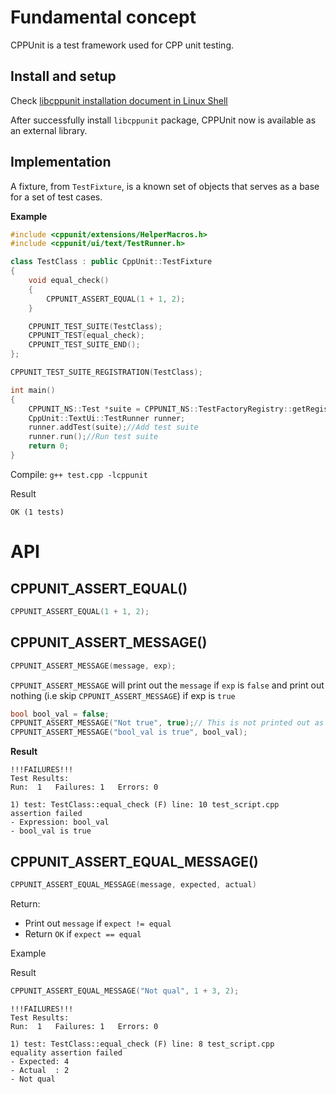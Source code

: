 # Fundamental concept 

CPPUnit is a test framework used for CPP unit testing.

## Install and setup

Check [libcppunit installation document in Linux Shell](https://github.com/TranPhucVinh/Linux-Shell/blob/master/Bash%20script/Install%20package.md#download-debian-package-from-link-for-used-as-system-library-in-usrlibx86_64-linux-gnu)

After successfully install ``libcppunit`` package, CPPUnit now is available as an external library.

## Implementation

A fixture, from ``TestFixture``, is a known set of objects that serves as a base for a set of test cases.

**Example**

```cpp
#include <cppunit/extensions/HelperMacros.h>
#include <cppunit/ui/text/TestRunner.h>

class TestClass : public CppUnit::TestFixture
{
	void equal_check()
	{
		CPPUNIT_ASSERT_EQUAL(1 + 1, 2);
	}

	CPPUNIT_TEST_SUITE(TestClass);
	CPPUNIT_TEST(equal_check);
	CPPUNIT_TEST_SUITE_END();
};

CPPUNIT_TEST_SUITE_REGISTRATION(TestClass);

int main()
{
	CPPUNIT_NS::Test *suite = CPPUNIT_NS::TestFactoryRegistry::getRegistry().makeTest();//Get the top level suite from the registry
	CppUnit::TextUi::TestRunner runner;
	runner.addTest(suite);//Add test suite
	runner.run();//Run test suite
	return 0;
}
```

Compile: ``g++ test.cpp -lcppunit``

Result

```
OK (1 tests)
```

# API

## CPPUNIT_ASSERT_EQUAL()

```cpp
CPPUNIT_ASSERT_EQUAL(1 + 1, 2);
```
## CPPUNIT_ASSERT_MESSAGE()

```cpp
CPPUNIT_ASSERT_MESSAGE(message, exp);
```

``CPPUNIT_ASSERT_MESSAGE`` will print out the ``message`` if ``exp`` is ``false`` and print out nothing (i.e skip ``CPPUNIT_ASSERT_MESSAGE``) if exp is ``true``

```cpp
bool bool_val = false;
CPPUNIT_ASSERT_MESSAGE("Not true", true);// This is not printed out as the param is true
CPPUNIT_ASSERT_MESSAGE("bool_val is true", bool_val);
```

**Result**

```
!!!FAILURES!!!
Test Results:
Run:  1   Failures: 1   Errors: 0

1) test: TestClass::equal_check (F) line: 10 test_script.cpp
assertion failed
- Expression: bool_val
- bool_val is true
```
## CPPUNIT_ASSERT_EQUAL_MESSAGE()

```cpp
CPPUNIT_ASSERT_EQUAL_MESSAGE(message, expected, actual)
```
Return:
* Print out ``message`` if ``expect != equal``
* Return ``OK`` if ``expect == equal``

Example


Result

```cpp
CPPUNIT_ASSERT_EQUAL_MESSAGE("Not qual", 1 + 3, 2);
```

```
!!!FAILURES!!!
Test Results:
Run:  1   Failures: 1   Errors: 0

1) test: TestClass::equal_check (F) line: 8 test_script.cpp
equality assertion failed
- Expected: 4
- Actual  : 2
- Not qual
```
